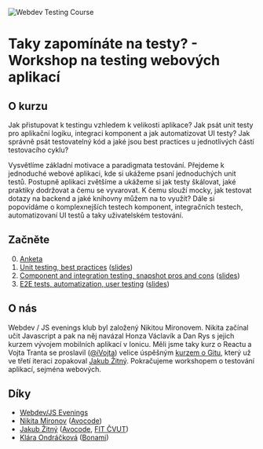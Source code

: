 ![Webdev Testing Course](https://imgur.com/download/5LR0m1Y)

# Taky zapomínáte na testy? - Workshop na testing webových aplikací

## O kurzu

Jak přistupovat k testingu vzhledem k velikosti aplikace? Jak psát unit testy pro aplikační logiku, integraci komponent a jak automatizovat UI testy? Jak správně psát testovatelný kód a jaké jsou best practices u jednotlivých částí testovacího cyklu?

Vysvětlíme základní motivace a paradigmata testování. Přejdeme k jednoduché webové aplikaci, kde si ukážeme psaní jednoduchých unit testů. Postupně aplikaci zvětšíme a ukážeme si jak testy škálovat, jaké praktiky dodržovat a čemu se vyvarovat. K čemu slouží mocky, jak testovat dotazy na backend a jaké knihovny můžem na to využít? Dále si popovídáme o komplexnejších testech komponent, integračních testech, automatizovaní UI testů a taky uživatelském testování.


## Začněte

0. [Anketa](https://goo.gl/forms/DGQre5fQ7wivjrsy2)
1. [Unit testing, best practices](./unit-tests.md) ([slides](https://goo.gl/zEzvot))
2. [Component and integration testing, snapshot pros and cons](./integration-tests.md) ([slides](https://docs.google.com/presentation/d/1NpHtm3zHxGMi5ex-axftg8s0euaRlu70TcR8L0ybtws/edit#slide=id.p))
3. [E2E tests, automatization, user testing](./e2e-tests.md) ([slides](https://docs.google.com/presentation/d/1FnGM1_M-yyvf1ZTIqSgIyqo6UC4uCQrQtx0ued6JzRk/edit?usp=sharing))



## O nás

Webdev / JS evenings klub byl založený Nikitou Mironovem. Nikita začínal učit Javascript a pak na něj navázal Honza Václavík a Dan Rys s jejich kurzem vývojem mobilních aplikací v Ionicu. Měli jsme taky kurz o Reactu a Vojta Tranta se proslavil ([@iVojta](https://twitter.com/ivojta)) velice úspěšným [kurzem o Gitu](https://github.com/webdev-js-evenings/git-workshop), který už ve třetí iteraci zopakoval [Jakub Žitný](http://twitter.com/jakubzitny). Pokračujeme workshopem o testování aplikací, sejména webových.


## Díky

- [Webdev/JS Evenings](https://www.facebook.com/groups/webdevjs)
- [Nikita Mironov](https://www.facebook.com/why7e) ([Avocode](https://avocode.com))
- [Jakub Žitný](http://twitter.com/jakubzitny) ([Avocode](https://avocode.com), [FIT ČVUT](https://datalab.fit.cvut.cz))
- [Klára Ondráčková](https://www.facebook.com/klara.ondr) ([Bonami](https://www.bonami.cz))

